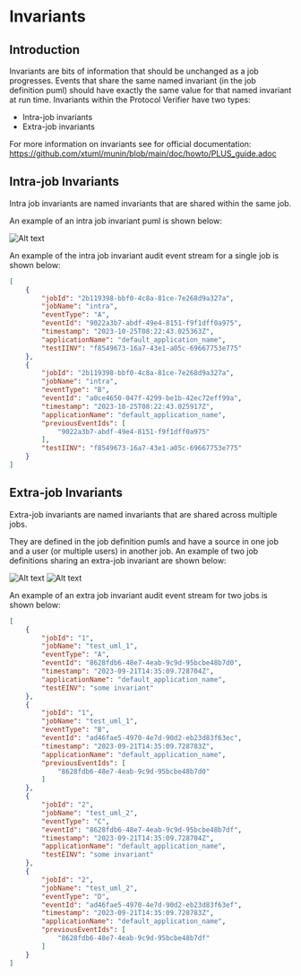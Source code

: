# Invariants
## Introduction
Invariants are bits of information that should be unchanged as a job progresses. Events that share the same named invariant (in the job definition puml) should have exactly the same value for that named invariant at run time. Invariants within the Protocol Verifier have two types:
* Intra-job invariants
* Extra-job invariants

For more information on invariants see for official documentation: https://github.com/xtuml/munin/blob/main/doc/howto/PLUS_guide.adoc

## Intra-job Invariants
Intra job invariants are named invariants that are shared within the same job. 

An example of an intra job invariant puml is shown below:

![Alt text](diagrams/Invariants/Intra.png)

An example of the intra job invariant audit event stream for a single job is shown below:
```json
[
    {
        "jobId": "2b119398-bbf0-4c8a-81ce-7e268d9a327a",
        "jobName": "intra",
        "eventType": "A",
        "eventId": "9022a3b7-abdf-49e4-8151-f9f1dff0a975",
        "timestamp": "2023-10-25T08:22:43.025363Z",
        "applicationName": "default_application_name",
        "testIINV": "f8549673-16a7-43e1-a05c-69667753e775"
    },
    {
        "jobId": "2b119398-bbf0-4c8a-81ce-7e268d9a327a",
        "jobName": "intra",
        "eventType": "B",
        "eventId": "a0ce4650-047f-4299-be1b-42ec72eff99a",
        "timestamp": "2023-10-25T08:22:43.025917Z",
        "applicationName": "default_application_name",
        "previousEventIds": [
            "9022a3b7-abdf-49e4-8151-f9f1dff0a975"
        ],
        "testIINV": "f8549673-16a7-43e1-a05c-69667753e775"
    }
]
```

## Extra-job Invariants
Extra-job invariants are named invariants that are shared across multiple jobs.

They are defined in the job definition pumls and have a source in one job and a user (or multiple users) in another job. An example of two job definitions sharing an extra-job invariant are shown below:

![Alt text](diagrams/Invariants/Extra_1.png)
![Alt text](diagrams/Invariants/Extra_2.png)

An example of an extra job invariant audit event stream for two jobs is shown below:
```json
[
    {
        "jobId": "1",
        "jobName": "test_uml_1",
        "eventType": "A",
        "eventId": "8628fdb6-48e7-4eab-9c9d-95bcbe48b7d0",
        "timestamp": "2023-09-21T14:35:09.728704Z",
        "applicationName": "default_application_name",
        "testEINV": "some invariant"
    },
    {
        "jobId": "1",
        "jobName": "test_uml_1",
        "eventType": "B",
        "eventId": "ad46fae5-4970-4e7d-90d2-eb23d83f63ec",
        "timestamp": "2023-09-21T14:35:09.728783Z",
        "applicationName": "default_application_name",
        "previousEventIds": [
            "8628fdb6-48e7-4eab-9c9d-95bcbe48b7d0"
        ]
    },
    {
        "jobId": "2",
        "jobName": "test_uml_2",
        "eventType": "C",
        "eventId": "8628fdb6-48e7-4eab-9c9d-95bcbe48b7df",
        "timestamp": "2023-09-21T14:35:09.728704Z",
        "applicationName": "default_application_name",
        "testEINV": "some invariant"
    },
    {
        "jobId": "2",
        "jobName": "test_uml_2",
        "eventType": "D",
        "eventId": "ad46fae5-4970-4e7d-90d2-eb23d83f63ef",
        "timestamp": "2023-09-21T14:35:09.728783Z",
        "applicationName": "default_application_name",
        "previousEventIds": [
            "8628fdb6-48e7-4eab-9c9d-95bcbe48b7df"
        ]
    }
]
```



